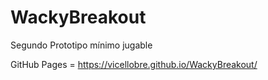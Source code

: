 # WackyBreakout
Segundo Prototipo mínimo jugable


GitHub Pages = https://vicellobre.github.io/WackyBreakout/
